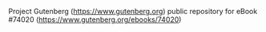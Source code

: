 Project Gutenberg (https://www.gutenberg.org) public repository for
eBook #74020 (https://www.gutenberg.org/ebooks/74020)
